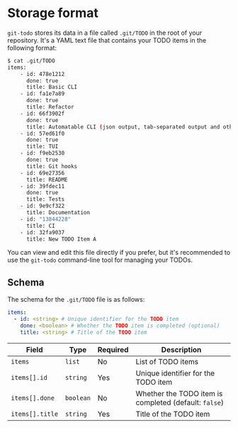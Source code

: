 # Storage format

`git-todo` stores its data in a file called `.git/TODO` in the root of your repository.
It's a YAML text file that contains your TODO items in the following format:

```bash
$ cat .git/TODO
items:
    - id: 478e1212
      done: true
      title: Basic CLI
    - id: fa1e7a89
      done: true
      title: Refactor
    - id: 66f3902f
      done: true
      title: Automatable CLI (json output, tab-separated output and other stuff)
    - id: 57ed61f0
      done: true
      title: TUI
    - id: f9eb2530
      done: true
      title: Git hooks
    - id: 69e27356
      title: README
    - id: 39fdec11
      done: true
      title: Tests
    - id: 9e9cf322
      title: Documentation
    - id: "13844228"
      title: CI
    - id: 32fa9037
      title: New TODO Item A
```

You can view and edit this file directly if you prefer,
but it's recommended to use the `git-todo` command-line tool for managing your TODOs.

## Schema

The schema for the `.git/TODO` file is as follows:

```yaml
items:
  - id: <string> # Unique identifier for the TODO item
    done: <boolean> # Whether the TODO item is completed (optional)
    title: <string> # Title of the TODO item
```

| Field           | Type      | Required | Description                                           |
| --------------- | --------- | -------- | ----------------------------------------------------- |
| `items`         | `list`    | No       | List of TODO items                                    |
| `items[].id`    | `string`  | Yes      | Unique identifier for the TODO item                   |
| `items[].done`  | `boolean` | No       | Whether the TODO item is completed (default: `false`) |
| `items[].title` | `string`  | Yes      | Title of the TODO item                                |
